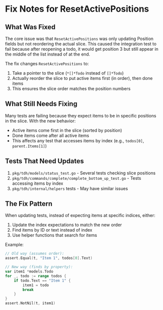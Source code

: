 # Fix Notes for ResetActivePositions

## What Was Fixed
The core issue was that `ResetActivePositions` was only updating Position fields but not reordering the actual slice. This caused the integration test to fail because after reopening a todo, it would get position 3 but still appear in the middle of the list instead of at the end.

The fix changes `ResetActivePositions` to:
1. Take a pointer to the slice (`*[]*Todo` instead of `[]*Todo`)
2. Actually reorder the slice to put active items first (in order), then done items
3. This ensures the slice order matches the position numbers

## What Still Needs Fixing
Many tests are failing because they expect items to be in specific positions in the slice. With the new behavior:
- Active items come first in the slice (sorted by position)
- Done items come after all active items
- This affects any test that accesses items by index (e.g., `todos[0]`, `parent.Items[1]`)

## Tests That Need Updates
1. `pkg/tdh/models/status_test.go` - Several tests checking slice positions
2. `pkg/tdh/commands/complete/complete_bottom_up_test.go` - Tests accessing items by index
3. `pkg/tdh/internal/helpers` tests - May have similar issues

## The Fix Pattern
When updating tests, instead of expecting items at specific indices, either:
1. Update the index expectations to match the new order
2. Find items by ID or text instead of index
3. Use helper functions that search for items

Example:
```go
// Old way (assumes order):
assert.Equal(t, "Item 1", todos[0].Text)

// New way (finds by property):
var item1 *models.Todo
for _, todo := range todos {
    if todo.Text == "Item 1" {
        item1 = todo
        break
    }
}
assert.NotNil(t, item1)
```